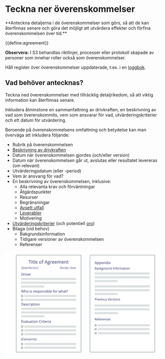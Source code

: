 # Teckna ner överenskommelser

<summary>
**Anteckna detaljerna i de överenskommelser som görs, så att de kan återfinnas senare och göra det möjligt att utvärdera effekter och förfina överenskommelsen över tid.**
</summary>

{{define:agreement}}

**Observera:** I S3 behandlas riktlinjer, processer eller protokoll skapade av personer som innehar roller också som överenskommelser.

Håll register över överenskommelser uppdaterade, t.ex. i en [loggbok](glossary:logbook).


## Vad behöver antecknas?

Teckna ned överenskommelser med tillräcklig detaljrikedom, så att viktig information kan återfinnas senare.

Inkludera åtminstone en sammanfattning av drivkraften, en beskrivning av vad som överenskommits, vem som ansvarar för vad, utvärderingskriterier och ett datum för utvärdering.

Beroende på överenskommelsens omfattning och betydelse kan man överväga att inkludera följande:

-   Rubrik på överenskommelsen
-   [Beskrivning av drivkraften](section:describe-organizational-drivers)
-   Datum när överenskommelsen gjordes (och/eller version)
-   Datum när överenskommelsen går ut, avslutas eller resultatet levereras (om relevant)
-   Utvärderingsdatum (eller -period)
-   Vem är ansvarig för vad?
-   En beskrivning av överenskommelsen, inklusive:
    -   Alla relevanta krav och förväntningar
    -   Åtgärdspunkter
    -   Resurser
    -   Begränsningar
    -   [Avsett utfall](section:clarify-intended-outcome)
    -   [Leverabler](section:describe-deliverables)
    -   Motivering
-   [Utvärderingskriterier](section:evaluation-criteria) (och potentiell [oro](glossary:concern))
-   Bilaga (vid behov)
    -   Bakgrundsinformation
    -   Tidigare versioner av överenskommelsen
    -   Referenser

![Mall för överenskommelser](img/templates/agreement-template.png)
